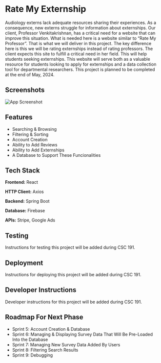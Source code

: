 # Rate My Externship

Audiology externs lack adequate resources sharing their experiences. As a consequence, new externs struggle for information about externships. Our client, Professor Venkitakrishnan, has a critical need for  a website that can improve this situation. What is needed here is a website similar to “Rate My Professor”. That is what we will deliver in this project. The key difference here is this we will be rating externships instead of rating professors. The client expects this site to fulfill a critical need in her field. This will help students seeking externships. This website will serve both as a valuable resource for students looking to apply for externships and a data collection tool for departmental researchers. This project is planned to be completed at the end of May, 2024.


## Screenshots

![App Screenshot](src/images/Diagram_-_Senior_Project.jpg)


## Features

- Searching & Browsing
- Filtering & Sorting
- Account Creation
- Ability to Add Reviews
- Ability to Add Externships
- A Database to Support These Funcionalities


## Tech Stack

**Frontend:** React

**HTTP Client:** Axios

**Backend:** Spring Boot

**Database:** Firebase

**APIs:** Stripe, Google Ads

## Testing

Instructions for testing this project will be added during CSC 191.

## Deployment

Instructions for deploying this project will be added during CSC 191.

## Developer Instructions

Developer instructions for this project will be added during CSC 191.

## Roadmap For Next Phase

- Sprint 5: Account Creation & Database
- Sprint 6: Managing & Displaying Survey Data That Will Be Pre-Loaded Into the Database
- Sprint 7: Managing New Survey Data Added By Users
- Sprint 8: Filtering Search Results
- Sprint 9: Debugging
